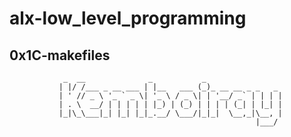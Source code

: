 # alx-low_level_programming

## 0x1C-makefiles

                _  __              _           _                 
               | |/ /___ _ __ ___ | |__   ___ (_)_ __ __ _ _   _ 
               | ' // _ \ '_ ` _ \| '_ \ / _ \| | '__/ _` | | | |
               | . \  __/ | | | | | |_) | (_) | | | | (_| | |_| |
               |_|\_\___|_| |_| |_|_.__/ \___/|_|_|  \__,_|\__, |
                                                           |___/ 


